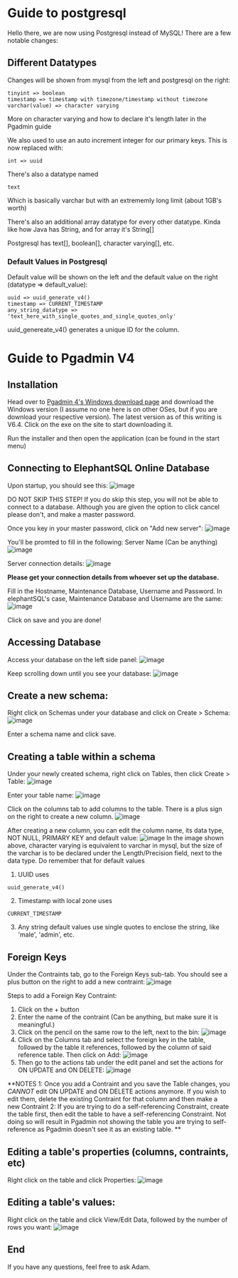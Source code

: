# Guide to postgresql

Hello there, we are now using Postgresql instead of MySQL! There are a few notable changes:

## Different Datatypes
Changes will be shown from mysql from the left and postgresql on the right:
```
tinyint => boolean
timestamp => timestamp with timezone/timestamp without timezone
varchar(value) => character varying
```
More on character varying and how to declare it's length later in the Pgadmin guide

We also used to use an auto increment integer for our primary keys. This is now replaced with:
```
int => uuid
```

There's also a datatype named
```
text
```
Which is basically varchar but with an extrememly long limit (about 1GB's worth)

There's also an additional array datatype for every other datatype. Kinda like how Java has String, and for array it's String[]

Postgresql has text[], boolean[], character varying[], etc.

### Default Values in Postgresql
Default value will be shown on the left and the default value on the right (datatype => default_value):
```
uuid => uuid_generate_v4()
timestamp => CURRENT_TIMESTAMP
any_string_datatype => 'text_here_with_single_quotes_and_single_quotes_only'
```
uuid_genereate_v4() generates a unique ID for the column.

# Guide to Pgadmin V4

## Installation
Head over to [Pgadmin 4's Windows download page](https://www.postgresql.org/ftp/pgadmin/pgadmin4/v6.4/windows/) and download the Windows version (I assume no one here is on other OSes, but if you are download your respective version). The latest version as of this writing is V6.4. Click on the exe on the site to start downloading it.

Run the installer and then open the application (can be found in the start menu)

## Connecting to ElephantSQL Online Database
Upon startup, you should see this:
![image](https://user-images.githubusercontent.com/87083745/149625483-576d187b-01dd-492b-b5e5-1b226489e1a3.png)

DO NOT SKIP THIS STEP! If you do skip this step, you will not be able to connect to a database. Although you are given the option to click cancel please don't, and make a master password.

Once you key in your master password, click on "Add new server":
![image](https://user-images.githubusercontent.com/87083745/149625560-0d5e23a6-6f8e-47ed-8a28-fcc09d20bda8.png)

You'll be promted to fill in the following:
Server Name (Can be anything)
![image](https://user-images.githubusercontent.com/87083745/149625580-97eb8ce6-f2a8-4f99-a600-63ed08ee3229.png)

Server connection details:
![image](https://user-images.githubusercontent.com/87083745/149625618-3238fce1-96c0-413c-9420-40d43c78f11e.png)

**Please get your connection details from whoever set up the database.**

Fill in the Hostname, Maintenance Database, Username and Password. In elephantSQL's case, Maintenance Database and Username are the same:
![image](https://user-images.githubusercontent.com/87083745/149625716-66cedab8-162f-4d16-8122-3ca6a7f3533a.png)

Click on save and you are done!

## Accessing Database
Access your database on the left side panel:
![image](https://user-images.githubusercontent.com/87083745/149625782-ac488b14-22a0-4a9b-aaea-d26e55d5c6af.png)

Keep scrolling down until you see your database:
![image](https://user-images.githubusercontent.com/87083745/149625808-87c9a090-6d6c-4040-a294-e78061ebe9b6.png)

## Create a new schema:
Right click on Schemas under your database and click on Create > Schema:
![image](https://user-images.githubusercontent.com/87083745/149625866-c7f9ef6c-bb4a-4cc1-b70e-c45bd87246bd.png)

Enter a schema name and click save.

## Creating a table within a schema
Under your newly created schema, right click on Tables, then click Create > Table:
![image](https://user-images.githubusercontent.com/87083745/149625927-763e8c09-2d0a-4ac7-b5dc-c250be0ec702.png)

Enter your table name:
![image](https://user-images.githubusercontent.com/87083745/149625939-e81a3745-499c-47f9-b02f-7390a2b145a4.png)

Click on the columns tab to add columns to the table. There is a plus sign on the right to create a new column.
![image](https://user-images.githubusercontent.com/87083745/149625973-7f905944-c860-4969-8189-7fc41e9f2429.png)

After creating a new column, you can edit the column name, its data type, NOT NULL, PRIMARY KEY and default value:
![image](https://user-images.githubusercontent.com/87083745/149626571-fcacf5ec-4545-40bf-8403-b79648c5f0e1.png)
In the image shown above, character varying is equivalent to varchar in mysql, but the size of the varchar is to be declared under the Length/Precision field, next to the data type.
Do remember that for default values
1. UUID uses
```
uuid_generate_v4()
```
2. Timestamp with local zone uses
```
CURRENT_TIMESTAMP
```
3. Any string default values use single quotes to enclose the string, like 'male', 'admin', etc.

## Foreign Keys
Under the Contraints tab, go to the Foreign Keys sub-tab. You should see a plus button on the right to add a new contraint:
![image](https://user-images.githubusercontent.com/87083745/149626131-4ad432f0-52dd-4d1a-8d66-a901252a86ad.png)

Steps to add a Foreign Key Contraint:
1. Click on the + button
2. Enter the name of the contraint (Can be anything, but make sure it is meaningful.)
3. Click on the pencil on the same row to the left, next to the bin:
![image](https://user-images.githubusercontent.com/87083745/149626196-d41aa9fc-24d2-4594-b4a3-d9d935e776a8.png)
4. Click on the Columns tab and select the foreign key in the table, followed by the table it references, followed by the column of said reference table. Then click on Add:
![image](https://user-images.githubusercontent.com/87083745/149626242-9aae1e54-3d33-4882-9d86-29d58b0cb56d.png)
5. Then go to the actions tab under the edit panel and set the actions for ON UPDATE and ON DELETE:
![image](https://user-images.githubusercontent.com/87083745/149626286-a5e8b943-79d7-4d86-9816-f9b599d6b4ff.png)

**NOTES
1: Once you add a Contraint and you save the Table changes, you _CANNOT_ edit ON UPDATE and ON DELETE actions anymore. If you wish to edit them, delete the existing Contraint for that column and then make a new Contraint
2: If you are trying to do a self-referencing Constraint, create the table first, then edit the table to have a self-referencing Constraint. Not doing so will result in Pgadmin not showing the table you are trying to self-reference as Pgadmin doesn't see it as an existing table.
**

## Editing a table's properties (columns, contraints, etc)
Right click on the table and click Properties:
![image](https://user-images.githubusercontent.com/87083745/149626492-34a25168-b0a3-462a-9588-6c509b0ce270.png)

## Editing a table's values:
Right click on the table and click View/Edit Data, followed by the number of rows you want:
![image](https://user-images.githubusercontent.com/87083745/149626516-06a01b18-2941-4ef7-96d1-83a66b768b2e.png)


## End
If you have any questions, feel free to ask Adam.












